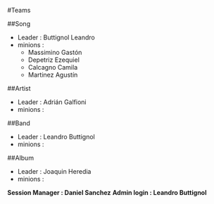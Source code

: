 #Teams

##Song
- Leader : Buttignol Leandro
- minions : 
  - Massimino Gastón
  - Depetriz Ezequiel
  - Calcagno Camila
  - Martinez Agustín

##Artist
- Leader : Adrián Galfioni
- minions :

##Band
- Leader : Leandro Buttignol
- minions :

##Album
- Leader : Joaquin Heredia
- minions :

**Session Manager : Daniel Sanchez**
**Admin login : Leandro Buttignol**

